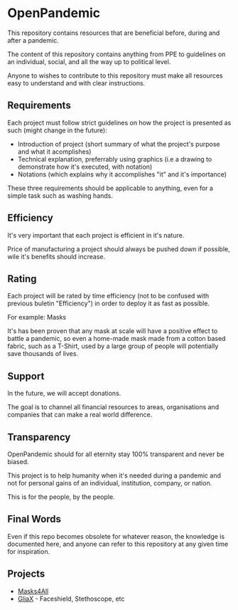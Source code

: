 # OpenPandemic

This repository contains resources that are beneficial before, during and after a pandemic.

The content of this repository contains anything from PPE to guidelines on an individual, social, and all the way up to political level.

Anyone to wishes to contribute to this repository must make all resources easy to understand and with clear instructions.

## Requirements

Each project must follow strict guidelines on how the project is presented as such (might change in the future):

- Introduction of project (short summary of what the project's purpose and what it acomplishes)
- Technical explanation, preferrably using graphics (i.e a drawing to demonstrate how it's executed, with notation)
- Notations (which explains why it accomplishes "it" and it's importance)

These three requirements should be applicable to anything, even for a simple task such as washing hands.



## Efficiency

It's very important that each project is efficient in it's nature.

Price of manufacturing a project should always be pushed down if possible,
wile it's benefits should increase.

## Rating

Each project will be rated by time efficiency (not to be confused with previous buletin "Efficiency")
in order to deploy it as fast as possible.

For example: Masks

It's has been proven that any mask at scale will have a positive effect to battle a pandemic,
so even a home-made mask made from a cotton based fabric, such as a T-Shirt, used by a large group of people will potentially save thousands of lives.

## Support

In the future, we will accept donations.

The goal is to channel all financial resources to areas, organisations and companies that can make a real world difference.

## Transparency

OpenPandemic should for all eternity stay 100% transparent and never be biased.

This project is to help humanity when it's needed during a pandemic and not for personal gains
of an individual, institution, company, or nation.

This is for the people, by the people.

## Final Words

Even if this repo becomes obsolete for whatever reason, the knowledge is documented here, and
anyone can refer to this repository at any given time for inspiration.

## Projects

- [Masks4All](https://www.masks4all.co)
- [GliaX](https://github.com/gliax) - Faceshield, Stethoscope, etc

